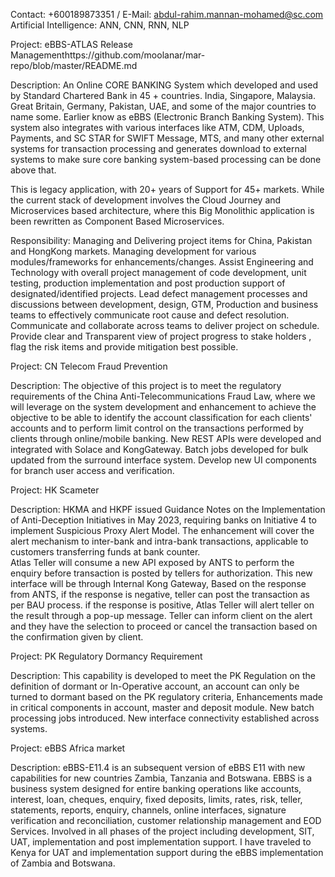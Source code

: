 Contact: +600189873351 / E-Mail: abdul-rahim.mannan-mohamed@sc.com
Artificial Intelligence:		ANN, CNN, RNN, NLP

Project: eBBS-ATLAS Release Managementhttps://github.com/moolanar/mar-repo/blob/master/README.md
 
Description: An Online CORE BANKING System which developed and used by Standard Chartered Bank in 45 + countries. India, Singapore, Malaysia. Great Britain, Germany, Pakistan, UAE, and some of the major countries to name some. Earlier know as eBBS (Electronic Branch Banking System).
This system also integrates with various interfaces like ATM, CDM, Uploads, Payments, and SC STAR for SWIFT Message, MTS, and many other external systems for transaction processing and generates download to external systems to make sure core banking system-based processing can be done above that.

This is legacy application, with 20+ years of Support for 45+ markets. While the current stack of development involves the Cloud Journey and Microservices based architecture, where this Big Monolithic application is been rewritten as Component Based Microservices.

Responsibility: Managing and Delivering project items for China, Pakistan and HongKong markets. Managing development for various modules/frameworks for enhancements/changes. Assist Engineering and Technology with overall project management of code development, unit testing, production implementation and post production support of designated/identified projects. Lead defect management processes and discussions between development, design, GTM, Production and business teams to effectively communicate root cause and defect resolution.  Communicate and collaborate across teams to deliver project on schedule.  Provide clear and Transparent view of project progress to stake holders , flag the risk items and provide mitigation best possible.
 
Project: CN Telecom Fraud Prevention

Description: The objective of this project is to meet the regulatory requirements of the China Anti-Telecommunications Fraud Law, where we will leverage on the system development and enhancement to achieve the objective to be able to identify the account classification for each clients' accounts and to perform limit control on the transactions performed by clients through online/mobile banking.  New REST APIs were developed and integrated with Solace and KongGateway.  Batch jobs developed for bulk updated from the surround interface system.  Develop new UI components for branch user access and verification. 

Project: HK Scameter

Description: HKMA and HKPF issued Guidance Notes on the Implementation of Anti-Deception Initiatives in May 2023, requiring banks on Initiative 4 to implement Suspicious Proxy Alert Model. The enhancement will cover the alert mechanism to inter-bank and intra-bank transactions, applicable to customers transferring funds at bank counter.  
Atlas Teller will consume a new API exposed by ANTS to perform the enquiry before transaction is posted by tellers for authorization. This new interface will be through Internal Kong Gateway, Based on the response from ANTS, if the response is negative, teller can post the transaction as per BAU process.  if the response is positive, Atlas Teller will alert teller on the result through a pop-up message. Teller can inform client on the alert and they have the selection to proceed or cancel the transaction based on the confirmation given by client. 


Project: PK Regulatory Dormancy Requirement
 
Description: This capability is developed to meet the PK Regulation on the definition of dormant or In-Operative account, an account can only be turned to dormant based on the PK regulatory criteria, Enhancements made in critical components in account, master and deposit module.  New batch processing jobs introduced.  New interface connectivity established across systems. 


Project: eBBS Africa market 
 
Description: eBBS-E11.4 is an subsequent version of eBBS E11 with new capabilities for new countries Zambia, Tanzania and Botswana. EBBS is a business system designed for entire banking operations like accounts, interest, loan, cheques, enquiry, fixed deposits, limits, rates, risk, teller, statements, reports, enquiry, channels, online interfaces, signature verification and reconciliation, customer relationship management and EOD Services. Involved in all phases of the project including development, SIT, UAT, implementation and post implementation support. I have traveled to Kenya for UAT and implementation support during the eBBS implementation of Zambia and Botswana.

